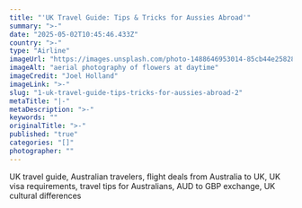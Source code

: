 ```yaml
---
title: "'UK Travel Guide: Tips & Tricks for Aussies Abroad'"
summary: ">-"
date: "2025-05-02T10:45:46.433Z"
country: ">-"
type: "Airline"
imageUrl: "https://images.unsplash.com/photo-1488646953014-85cb44e25828?q=80&w=1935&auto=format&fit=crop&ixlib=rb-4.0.3&ixid=M3wxMjA3fDB8MHxwaG90by1wYWdlfHx8fGVufDB8fHx8fA%3D%3D"
imageAlt: "aerial photography of flowers at daytime"
imageCredit: "Joel Holland"
imageLink: ">-"
slug: "1-uk-travel-guide-tips-tricks-for-aussies-abroad-2"
metaTitle: "|-"
metaDescription: ">-"
keywords: ""
originalTitle: ">-"
published: "true"
categories: "[]"
photographer: ""
---
```



UK travel guide, Australian travelers, flight deals from Australia to UK, UK visa requirements, travel tips for Australians, AUD to GBP exchange, UK cultural differences
